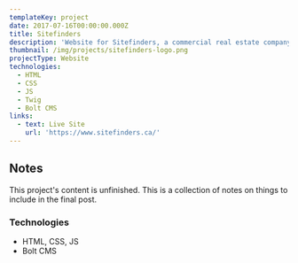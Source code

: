 ```yaml
---
templateKey: project
date: 2017-07-16T00:00:00.000Z
title: Sitefinders
description: 'Website for Sitefinders, a commercial real estate company.'
thumbnail: /img/projects/sitefinders-logo.png
projectType: Website
technologies:
  - HTML
  - CSS
  - JS
  - Twig
  - Bolt CMS
links:
  - text: Live Site
    url: 'https://www.sitefinders.ca/'
---
```


## Notes
This project's content is unfinished. This is a collection of notes on things to include in the final post.

### Technologies
- HTML, CSS, JS
- Bolt CMS
